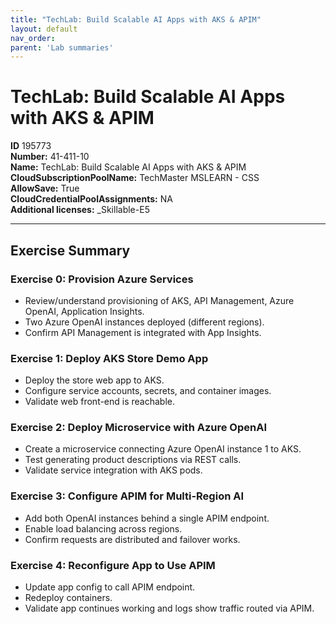 ```yaml
---
title: "TechLab: Build Scalable AI Apps with AKS & APIM"
layout: default
nav_order:
parent: 'Lab summaries'
---
```


# TechLab: Build Scalable AI Apps with AKS & APIM

**ID** 195773  
**Number:** 41-411-10  
**Name:** TechLab: Build Scalable AI Apps with AKS & APIM
**CloudSubscriptionPoolName:** TechMaster MSLEARN - CSS  
**AllowSave:** True  
**CloudCredentialPoolAssignments:** NA  
**Additional licenses:** _Skillable-E5  

---

## Exercise Summary

### Exercise 0: Provision Azure Services
- Review/understand provisioning of AKS, API Management, Azure OpenAI, Application Insights.  
- Two Azure OpenAI instances deployed (different regions).  
- Confirm API Management is integrated with App Insights.  

### Exercise 1: Deploy AKS Store Demo App
- Deploy the store web app to AKS.  
- Configure service accounts, secrets, and container images.  
- Validate web front-end is reachable.  

### Exercise 2: Deploy Microservice with Azure OpenAI
- Create a microservice connecting Azure OpenAI instance 1 to AKS.  
- Test generating product descriptions via REST calls.  
- Validate service integration with AKS pods.  

### Exercise 3: Configure APIM for Multi-Region AI
- Add both OpenAI instances behind a single APIM endpoint.  
- Enable load balancing across regions.  
- Confirm requests are distributed and failover works.  

### Exercise 4: Reconfigure App to Use APIM
- Update app config to call APIM endpoint.  
- Redeploy containers.  
- Validate app continues working and logs show traffic routed via APIM.  
